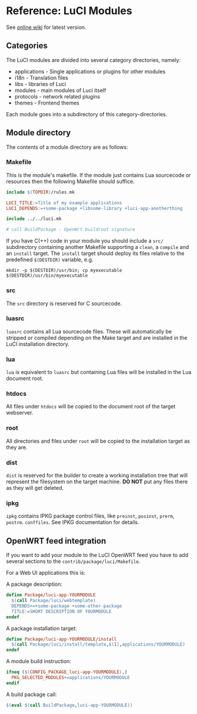 # Reference: LuCI Modules

See [online wiki](https://github.com/openwrt/luci/wiki/Modules) for latest version.

## Categories

The LuCI modules are divided into several category directories, namely:
* applications - Single applications or plugins for other modules
* i18n - Translation files
* libs - libraries of Luci
* modules - main modules of Luci itself
* protocols - network related plugins
* themes - Frontend themes

Each module goes into a subdirectory of this category-directories.

## Module directory
The contents of a module directory are as follows:

### Makefile
This is the module's makefile. If the module just contains Lua sourcecode or resources then the following Makefile should suffice.
```Makefile
include $(TOPDIR)/rules.mk

LUCI_TITLE:=Title of my example applications
LUCI_DEPENDS:=+some-package +libsome-library +luci-app-anotherthing

include ../../luci.mk

# call BuildPackage - OpenWrt buildroot signature
```
 
If you have C(++) code in your module you should include a `src/` subdirectory containing another Makefile supporting a `clean`, a `compile` and an `install` target.
The `install` target should deploy its files relative to the predefined `$(DESTDIR)` variable, e.g.
```
mkdir -p $(DESTDIR)/usr/bin; cp myexecutable $(DESTDIR)/usr/bin/myexecutable
```

### src
The `src` directory is reserved for C sourcecode.

### luasrc
`luasrc` contains all Lua sourcecode files. These will automatically be stripped or compiled depending on the Make target and are installed in the LuCI installation directory.

### lua
`lua` is equivalent to `luasrc` but containing Lua files will be installed in the Lua document root.

### htdocs
All files under `htdocs` will be copied to the document root of the target webserver.

### root
All directories and files under `root` will be copied to the installation target as they are.

### dist
`dist` is reserved for the builder to create a working installation tree that will represent the filesystem on the target machine.
**DO NOT** put any files there as they will get deleted.

### ipkg
`ipkg` contains IPKG package control files, like `preinst`, `posinst`, `prerm`, `postrm`. `conffiles`.
See IPKG documentation for details.


## OpenWRT feed integration
If you want to add your module to the LuCI OpenWRT feed you have to add several sections to the `contrib/package/luci/Makefile`.

For a Web UI applications this is:

A package description:
```Makefile
define Package/luci-app-YOURMODULE
  $(call Package/luci/webtemplate)
  DEPENDS+=+some-package +some-other-package
  TITLE:=SHORT DESCRIPTION OF YOURMODULE
endef
```

A package installation target:
```Makefile
define Package/luci-app-YOURMODULE/install
  $(call Package/luci/install/template,$(1),applications/YOURMODULE)
endef
```

A module build instruction:
```Makefile
ifneq ($(CONFIG_PACKAGE_luci-app-YOURMODULE),)
  PKG_SELECTED_MODULES+=applications/YOURMODULE
endif
```

A build package call:
```Makefile
$(eval $(call BuildPackage,luci-app-YOURMODULE))
```
